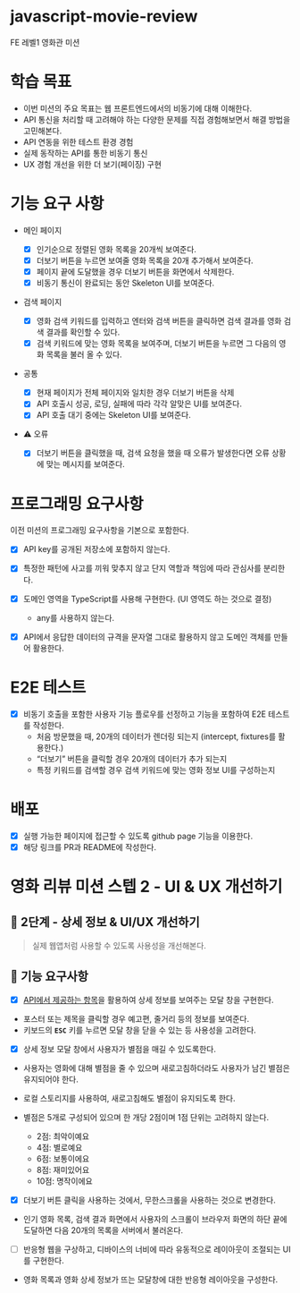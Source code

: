 # javascript-movie-review

FE 레벨1 영화관 미션

# 학습 목표

- 이번 미션의 주요 목표는 웹 프론트엔드에서의 비동기에 대해 이해한다.
- API 통신을 처리할 때 고려해야 하는 다양한 문제를 직접 경험해보면서 해결 방법을 고민해본다.
- API 연동을 위한 테스트 환경 경험
- 실제 동작하는 API를 통한 비동기 통신
- UX 경험 개선을 위한 더 보기(페이징) 구현

# 기능 요구 사항

- 메인 페이지

  - [x] 인기순으로 정렬된 영화 목록을 20개씩 보여준다.
  - [x] 더보기 버튼을 누르면 보여줄 영화 목록을 20개 추가해서 보여준다.
  - [x] 페이지 끝에 도달했을 경우 더보기 버튼을 화면에서 삭제한다.
  - [x] 비동기 통신이 완료되는 동안 Skeleton UI를 보여준다.

- 검색 페이지

  - [x] 영화 검색 키워드를 입력하고 엔터와 검색 버튼을 클릭하면 검색 결과를 영화 검색 결과를 확인할 수 있다.
  - [x] 검색 키워드에 맞는 영화 목록을 보여주며, 더보기 버튼을 누르면 그 다음의 영화 목록을 불러 올 수 있다.

- 공통

  - [x] 현재 페이지가 전체 페이지와 일치한 경우 더보기 버튼을 삭제
  - [x] API 호출시 성공, 로딩, 실패에 따라 각각 알맞은 UI를 보여준다.
  - [x] API 호출 대기 중에는 Skeleton UI를 보여준다.

- ⚠️ 오류

  - [x] 더보기 버튼을 클릭했을 때, 검색 요청을 했을 때 오류가 발생한다면 오류 상황에 맞는 메시지를 보여준다.

# 프로그래밍 요구사항

이전 미션의 프로그래밍 요구사항을 기본으로 포함한다.

- [x] API key를 공개된 저장소에 포함하지 않는다.
- [x] 특정한 패턴에 사고를 끼워 맞추지 않고 단지 역할과 책임에 따라 관심사를 분리한다.
- [x] 도메인 영역을 TypeScript를 사용해 구현한다. (UI 영역도 하는 것으로 결정)

  - any를 사용하지 않는다.

- [x] API에서 응답한 데이터의 규격을 문자열 그대로 활용하지 않고 도메인 객체를 만들어 활용한다.

# E2E 테스트

- [x] 비동기 호출을 포함한 사용자 기능 플로우를 선정하고 기능을 포함하여 E2E 테스트를 작성한다.
  - 처음 방문했을 때, 20개의 데이터가 렌더링 되는지 (intercept, fixtures를 활용한다.)
  - “더보기” 버튼을 클릭할 경우 20개의 데이터가 추가 되는지
  - 특정 키워드를 검색할 경우 검색 키워드에 맞는 영화 정보 UI를 구성하는지

# 배포

- [x] 실행 가능한 페이지에 접근할 수 있도록 github page 기능을 이용한다.
- [x] 해당 링크를 PR과 README에 작성한다.

# 영화 리뷰 미션 스텝 2 - UI & UX 개선하기

## 🚀 2단계 - 상세 정보 & UI/UX 개선하기

> 실제 웹앱처럼 사용할 수 있도록 사용성을 개선해본다.

## 🎯 기능 요구사항

- [x] [API에서 제공하는 항목](https://developers.themoviedb.org/3/movies/get-movie-details)을 활용하여 상세 정보를 보여주는 모달 창을 구현한다.

- 포스터 또는 제목을 클릭할 경우 예고편, 줄거리 등의 정보를 보여준다.
- 키보드의 **`ESC`** 키를 누르면 모달 창을 닫을 수 있는 등 사용성을 고려한다.

- [x] 상세 정보 모달 창에서 사용자가 별점을 매길 수 있도록한다.
- 사용자는 영화에 대해 별점을 줄 수 있으며 새로고침하더라도 사용자가 남긴 별점은 유지되어야 한다.
- 로컬 스토리지를 사용하여, 새로고침해도 별점이 유지되도록 한다.
- 별점은 5개로 구성되어 있으며 한 개당 2점이며 1점 단위는 고려하지 않는다.

  - 2점: 최악이예요
  - 4점: 별로예요
  - 6점: 보통이에요
  - 8점: 재미있어요
  - 10점: 명작이에요

- [x] 더보기 버튼 클릭을 사용하는 것에서, 무한스크롤을 사용하는 것으로 변경한다.
- 인기 영화 목록, 검색 결과 화면에서 사용자의 스크롤이 브라우저 화면의 하단 끝에 도달하면 다음 20개의 목록을 서버에서 불러온다.
- [ ] 반응형 웹을 구상하고, 디바이스의 너비에 따라 유동적으로 레이아웃이 조절되는 UI를 구현한다.
- 영화 목록과 영화 상세 정보가 뜨는 모달창에 대한 반응형 레이아웃을 구성한다.
